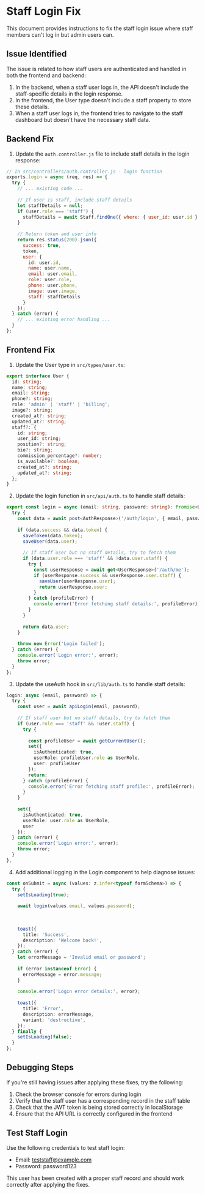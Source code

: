 # Staff Login Fix

This document provides instructions to fix the staff login issue where staff members can't log in but admin users can.

## Issue Identified

The issue is related to how staff users are authenticated and handled in both the frontend and backend:

1. In the backend, when a staff user logs in, the API doesn't include the staff-specific details in the login response.
2. In the frontend, the User type doesn't include a staff property to store these details.
3. When a staff user logs in, the frontend tries to navigate to the staff dashboard but doesn't have the necessary staff data.

## Backend Fix

1. Update the `auth.controller.js` file to include staff details in the login response:

```javascript
// In src/controllers/auth.controller.js - login function
exports.login = async (req, res) => {
  try {
    // ... existing code ...
    
    // If user is staff, include staff details
    let staffDetails = null;
    if (user.role === 'staff') {
      staffDetails = await Staff.findOne({ where: { user_id: user.id } });
    }
    
    // Return token and user info
    return res.status(200).json({
      success: true,
      token,
      user: {
        id: user.id,
        name: user.name,
        email: user.email,
        role: user.role,
        phone: user.phone,
        image: user.image,
        staff: staffDetails
      }
    });
  } catch (error) {
    // ... existing error handling ...
  }
};
```

## Frontend Fix

1. Update the User type in `src/types/user.ts`:

```typescript
export interface User {
  id: string;
  name: string;
  email: string;
  phone?: string;
  role: 'admin' | 'staff' | 'billing';
  image?: string;
  created_at?: string;
  updated_at?: string;
  staff?: {
    id: string;
    user_id: string;
    position?: string;
    bio?: string;
    commission_percentage?: number;
    is_available?: boolean;
    created_at?: string;
    updated_at?: string;
  };
}
```

2. Update the login function in `src/api/auth.ts` to handle staff details:

```typescript
export const login = async (email: string, password: string): Promise<User> => {
  try {
    const data = await post<AuthResponse>('/auth/login', { email, password });
    
    if (data.success && data.token) {
      saveToken(data.token);
      saveUser(data.user);
      
      // If staff user but no staff details, try to fetch them
      if (data.user.role === 'staff' && !data.user.staff) {
        try {
          const userResponse = await get<UserResponse>('/auth/me');
          if (userResponse.success && userResponse.user.staff) {
            saveUser(userResponse.user);
            return userResponse.user;
          }
        } catch (profileError) {
          console.error('Error fetching staff details:', profileError);
        }
      }
      
      return data.user;
    }
    
    throw new Error('Login failed');
  } catch (error) {
    console.error('Login error:', error);
    throw error;
  }
};
```

3. Update the useAuth hook in `src/lib/auth.ts` to handle staff details:

```typescript
login: async (email, password) => {
  try {
    const user = await apiLogin(email, password);
    
    // If staff user but no staff details, try to fetch them
    if (user.role === 'staff' && !user.staff) {
      try {
        
        const profileUser = await getCurrentUser();
        set({ 
          isAuthenticated: true, 
          userRole: profileUser.role as UserRole,
          user: profileUser
        });
        return;
      } catch (profileError) {
        console.error('Error fetching staff profile:', profileError);
      }
    }
    
    set({ 
      isAuthenticated: true, 
      userRole: user.role as UserRole,
      user
    });
  } catch (error) {
    console.error('Login error:', error);
    throw error;
  }
},
```

4. Add additional logging in the Login component to help diagnose issues:

```typescript
const onSubmit = async (values: z.infer<typeof formSchema>) => {
  try {
    setIsLoading(true);
    
    await login(values.email, values.password);
    
    
    
    toast({
      title: 'Success',
      description: 'Welcome back!',
    });
  } catch (error) {
    let errorMessage = 'Invalid email or password';
    
    if (error instanceof Error) {
      errorMessage = error.message;
    }
    
    console.error('Login error details:', error);
    
    toast({
      title: 'Error',
      description: errorMessage,
      variant: 'destructive',
    });
  } finally {
    setIsLoading(false);
  }
};
```

## Debugging Steps

If you're still having issues after applying these fixes, try the following:

1. Check the browser console for errors during login
2. Verify that the staff user has a corresponding record in the staff table
3. Check that the JWT token is being stored correctly in localStorage
4. Ensure that the API URL is correctly configured in the frontend

## Test Staff Login

Use the following credentials to test staff login:
- Email: teststaff@example.com
- Password: password123

This user has been created with a proper staff record and should work correctly after applying the fixes. 
